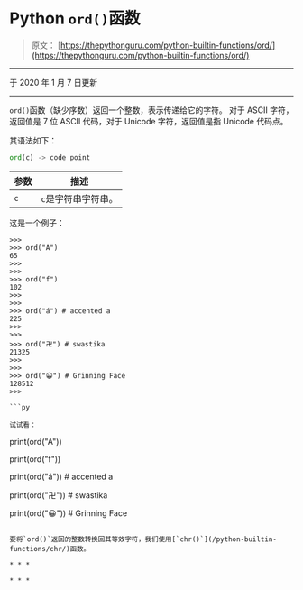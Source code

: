 # Python `ord()`函数

> 原文： [https://thepythonguru.com/python-builtin-functions/ord/](https://thepythonguru.com/python-builtin-functions/ord/)

* * *

于 2020 年 1 月 7 日更新

* * *

`ord()`函数（缺少序数）返回一个整数，表示传递给它的字符。 对于 ASCII 字符，返回值是 7 位 ASCII 代码，对于 Unicode 字符，返回值是指 Unicode 代码点。

其语法如下：

```py
ord(c) -> code point
```

| 参数 | 描述 |
| --- | --- |
| `c` | `c`是字符串字符串。 |

这是一个例子：

```
>>> 
>>> ord("A") 
65
>>>
>>>
>>> ord("f")
102
>>>
>>> 
>>> ord("á") # accented a
225
>>>
>>>
>>> ord("卍") # swastika
21325
>>> 
>>> 
>>> ord("😀") # Grinning Face 
128512
>>>

```py

试试看：

```
print(ord("A"))

print(ord("f"))

print(ord("á")) # accented a

print(ord("卍")) # swastika

print(ord("😀")) # Grinning Face 
```

要将`ord()`返回的整数转换回其等效字符，我们使用[`chr()`](/python-builtin-functions/chr/)函数。

* * *

* * *